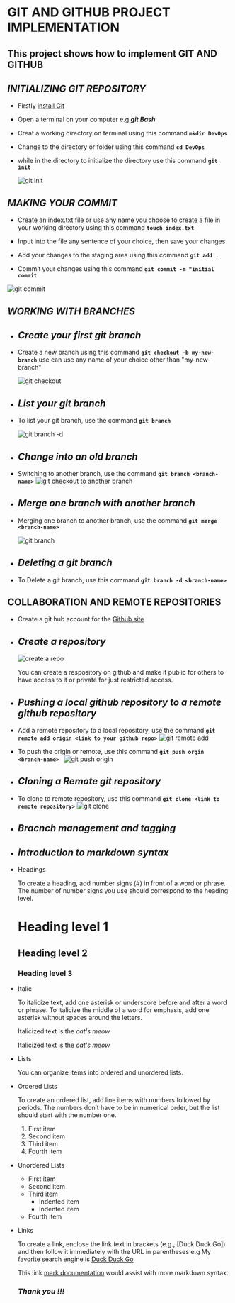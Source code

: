 # GIT AND GITHUB PROJECT IMPLEMENTATION
 ## **This project shows how to implement GIT AND GITHUB**

## ***INITIALIZING GIT REPOSITORY***

- Firstly [install Git](https://git-scm.com/downloads)

- Open a terminal on your computer e.g ***git Bash***

- Creat a working directory on terminal using this command **`mkdir DevOps`**

- Change to the directory or folder using this command **`cd DevOps`**

- while in the directory to initialize the directory use this command **`git init`**

    ![git init](https://github.com/Sommie007/GIT-PROJECT/assets/139817771/bad04582-57ad-439a-a78f-66a5166c5961)

## ***MAKING YOUR COMMIT***

- Create an index.txt file or use any name you choose to create a file in your working directory using this command **`touch index.txt`**

- Input into the file any sentence of your choice, then save your 
  changes

- Add your changes to the staging area using this command **`git add . `**

- Commit your changes using this command **`git commit -m "initial commit `**

![git commit](https://github.com/Sommie007/GIT-PROJECT/assets/139817771/6b8bfdaa-c08b-4a48-b7fd-6dc63905699d)

## ***WORKING WITH BRANCHES***

- ## *Create your first git branch*

- Create a new branch using this command **`git checkout -b my-new-branch`** use can use any name of your choice other than "my-new-branch"

    ![git checkout](https://github.com/Sommie007/GIT-PROJECT/assets/139817771/1d704266-61b9-4e74-8978-fc24f13790ff)

- ## *List your git branch*

- To list your git branch, use the command **`git branch`**

  ![git branch -d](https://github.com/Sommie007/GIT-PROJECT/assets/139817771/6f5e8d02-c442-4b1c-862e-b896fb42cbc5)

- ## *Change into an old branch*

- Switching to another branch, use the command **`git branch <branch-name>`**
![git checkout to another branch](https://github.com/Sommie007/GIT-PROJECT/assets/139817771/8ae5f3af-3481-4aa4-89c9-05a03031b7c2)

- ## *Merge one branch with another branch*

- Merging one branch to another branch, use the command **`git merge <branch-name> `**

    ![git branch](https://github.com/Sommie007/GIT-PROJECT/assets/139817771/0f1da0f1-d4f9-4172-914c-192389de6047)

- ## *Deleting a git branch*

- To Delete a git branch, use this command **`git branch -d <branch-name> `** 

 ## **COLLABORATION AND REMOTE REPOSITORIES**
- Create a git hub account for the [Github site](https://github.com/)

- ## *Create a repository*

  ![create a repo](https://github.com/Sommie007/GIT-PROJECT/assets/139817771/4008ed81-b0bb-4d8c-a68a-1172fecd8233)

  You can create a respository on github and make it public for others to have access to it or private for just restricted access.

- ## *Pushing a local github repository to a remote github repository*

- Add a remote repository to a local repository, use the command
  **` git remote add origin <link to your github repo> `**
![git remote add](https://github.com/Sommie007/GIT-PROJECT/assets/139817771/51dfd9e9-7076-4405-bc6f-729810408e6b)

- To push the origin or remote, use this command **`git push orgin <branch-name> `**
![git push origin](https://github.com/Sommie007/GIT-PROJECT/assets/139817771/f1dcc35c-7e49-43c4-aba1-351dc2bda405)

- ## *Cloning a Remote git repository*

- To clone to remote repository, use this command **` git clone <link to remote repository> `**
![git clone](https://github.com/Sommie007/GIT-PROJECT/assets/139817771/903a3839-e67c-46c2-bdd0-49e218e472a5)


- ## *Bracnch management and tagging*

- ## *introduction to markdown syntax*

- Headings

  To create a heading, add number signs (#) in front of a word or phrase. The number of number signs you use should correspond to the heading level.

  # Heading level 1
  ## Heading level 2
  ### Heading level 3

- Italic

  To italicize text, add one asterisk or underscore before and after a word or phrase. To italicize the middle of a word for emphasis, add one asterisk without spaces around the letters.

  Italicized text is the <em>cat's meow</em>

  Italicized text is the <em>cat's meow</em>

- Lists

  You can organize items into ordered and unordered lists.

- Ordered Lists

  To create an ordered list, add line items with numbers followed by periods. The numbers don’t have to be in numerical order, but the list should start with the number one.

  <ol>
  <li>First item</li>
  <li>Second item</li>
  <li>Third item</li>
  <li>Fourth item</li>
  </ol> 

- Unordered Lists

  <ul>
  <li>First item</li>
  <li>Second item</li>
  <li>Third item
    <ul>
      <li>Indented item</li>
      <li>Indented item</li>
    </ul>
  </li>
  <li>Fourth item</li>
</ul> 

 - Links

    To create a link, enclose the link text in brackets (e.g., [Duck Duck Go]) and then follow it immediately with the URL in parentheses e.g My favorite search engine is [Duck Duck Go](https://duckduckgo.com)

    This link [mark documentation](https://learn.microsoft.com/en-us/contribute/content/markdown-reference) would assist with more markdown syntax.

     ### ***Thank you !!!***
